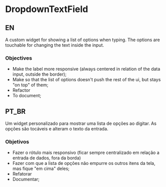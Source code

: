 # DropdownTextField

## EN

A custom widget for showing a list of options when typing.
The options are touchable for changing the text inside the input.

### Objectives

* Make the label more responsive (always centered in relation of the data input, outside the border);
* Make so that the list of options doesn't push the rest of the ui, but stays "on top" of them;
* Refactor
* To document;

## PT_BR

Um widget personalizado para mostrar uma lista de opções ao digitar.
As opções são tocáveis e alteram o texto da entrada.

### Objetivos

* Fazer o rótulo mais responsivo (ficar sempre centralizado em relação a entrada de dados, fora da borda)
* Fazer com que a lista de opções não empurre os outros itens da tela, mas fique "em cima" deles;
* Refatorar
* Documentar;
